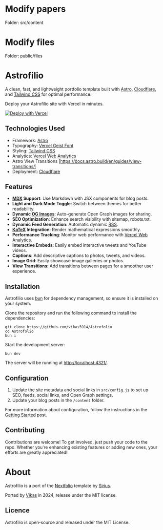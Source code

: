 # Modify papers
Folder: src/content

# Modify files
Folder: public/files

# Astrofilio

A clean, fast, and lightweight portfolio template built with [Astro](https://astro.build/), [Cloudflare](https://pages.cloudflare.com/), and [Tailwind CSS](https://tailwindcss.com/) for optimal performance.

Deploy your Astrofilio site with Vercel in minutes.

[![Deploy with Vercel](https://vercel.com/button)](https://vercel.com/new/clone?repository-url=https://github.com/vikas5914/Astrofolio)

## Technologies Used

- Framework: [Astro](https://astro.build/)
- Typography: [Vercel Geist Font](https://vercel.com/font)
- Styling: [Tailwind CSS](https://tailwindcss.com/)
- Analytics: [Vercel Web Analytics](https://vercel.com/docs/speed-insights)
- Astro View Transitions [https://docs.astro.build/en/guides/view-transitions/]
- Deployment: [Cloudflare](https://pages.cloudflare.com/)

## Features

- **[MDX](https://mdxjs.com/) Support**: Use Markdown with JSX components for blog posts.
- **Light and Dark Mode Toggle**: Switch between themes for better readability.
- **Dynamic [OG Images](https://vercel.com/docs/functions/og-image-generation)**: Auto-generate Open Graph images for sharing.
- **SEO Optimization**: Enhance search visibility with sitemap, robots.txt.
- **Dynamic Feed Generation**: Automatic dynamic [RSS](https://astrofolio-astro.vercel.app/rss.xml).
- **[KaTeX](https://katex.org/) Integration**: Render mathematical expressions smoothly.
- **Performance Tracking**: Monitor web performance with [Vercel Web Analytics](https://vercel.com/docs/speed-insights).
- **Interactive Embeds**: Easily embed interactive tweets and YouTube videos.
- **Captions**: Add descriptive captions to photos, tweets, and videos.
- **Image Grid**: Easily showcase image galleries or photos.
- **View Transitions**: Add transitions between pages for a smoother user experience.

## Installation

Astrofilio uses [bun](https://bun.sh) for dependency management, so ensure it is installed on your system.

Clone the repository and run the following command to install the dependencies:

```
git clone https://github.com/vikas5914/Astrofolio
cd Astrofolio
bun i
```

Start the development server:

```
bun dev
```

The server will be running at [http://localhost:4321/](http://localhost:4321/).

## Configuration

1. Update the site metadata and social links in `src/config.js` to set up SEO, feeds, social links, and Open Graph settings.
2. Update your blog posts in the `/content` folder.

For more information about configuration, follow the instructions in the [Getting Started](https://astrofolio-astro.vercel.app/blog/getting-started#configuration) post.

## Contributing

Contributions are welcome! To get involved, just push your code to the repo. Whether you're enhancing existing features or adding new ones, your efforts are greatly appreciated!

# About

Astrofilio is a port of the [Nextfolio](https://github.com/1msirius/Nextfolio) template by [Sirius](https://www.imsirius.xyz/).

Ported by [Vikas](https://kapadiya.net/) in 2024, release under the MIT license.

## Licence

Astrofilio is open-source and released under the MIT License.
